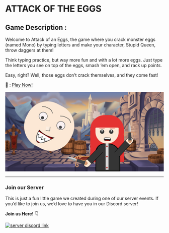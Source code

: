 # ATTACK OF THE EGGS

## Game Description :

Welcome to Attack of an Eggs, the game where you crack monster eggs (named Mono) by typing letters and make your character, Stupid Queen, throw daggers at them!

Think typing practice, but way more fun and with a lot more eggs. Just type the letters you see on top of the eggs, smash ‘em open, and rack up points.
 

Easy, right? Well, those eggs don’t crack themselves, and they come fast!

:rocket: : [Play Now!](https://attack-of-the-eggs.netlify.app/)

![an egg attacking a woman](./images/large-og-image.png)

---

### Join our Server
This is just a fun little game we created during one of our server events. If you’d like to join us, we’d love to have you in our Discord server!

**Join us Here!** :point_down:

 [![server discord link](https://dcbadge.limes.pink/api/server/https://discord.gg/eUpMBCjgsu?style=plastic)](https://discord.gg/eUpMBCjgsu)